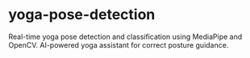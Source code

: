 # yoga-pose-detection
Real-time yoga pose detection and classification using MediaPipe and OpenCV. AI-powered yoga assistant for correct posture guidance.
